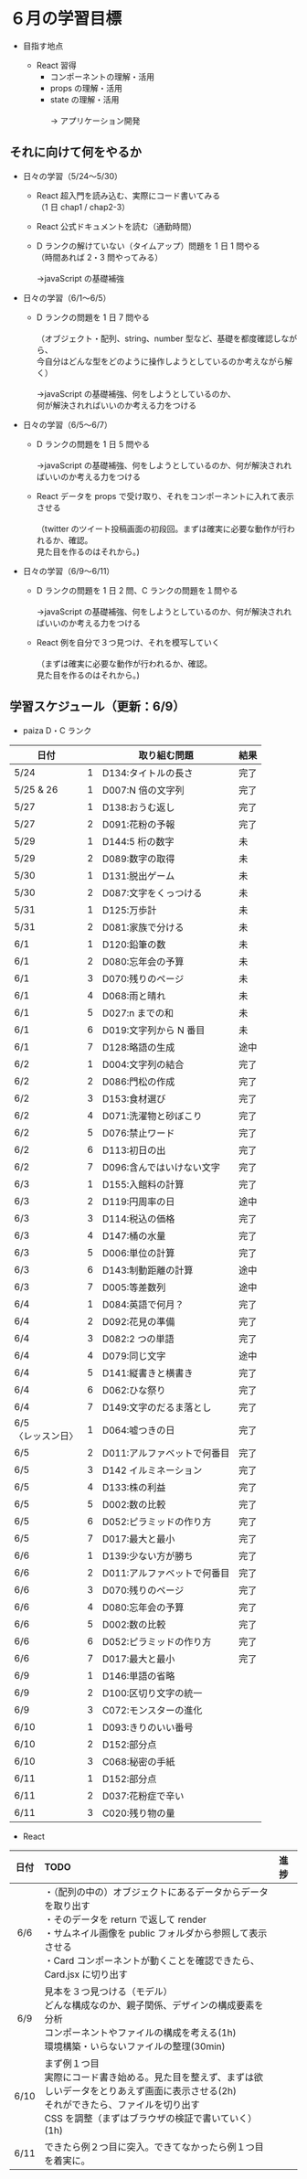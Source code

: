 # ６月の学習目標

- 目指す地点

  - React 習得
    - コンポーネントの理解・活用<br>
    - props の理解・活用<br>
    - state の理解・活用<br><br>
      → アプリケーション開発

## それに向けて何をやるか

- 日々の学習（5/24〜5/30）

  - React 超入門を読み込む、実際にコード書いてみる<br>
    （1 日 chap1 / chap2-3）

  - React 公式ドキュメントを読む（通勤時間）

  - D ランクの解けていない（タイムアップ）問題を 1 日 1 問やる<br>（時間あれば 2・3 問やってみる）<br><br>
    →javaScript の基礎補強

- 日々の学習（6/1〜6/5）

  - D ランクの問題を
    1 日 7 問やる
    <br><br>
    （オブジェクト・配列、string、number 型など、基礎を都度確認しながら、<br>
    今自分はどんな型をどのように操作しようとしているのか考えながら解く）
    <br>
    <br>
    →javaScript の基礎補強、何をしようとしているのか、<br>
    何が解決されればいいのか考える力をつける

- 日々の学習（6/5〜6/7）

  - D ランクの問題を
    1 日 5 問やる<br><br>
    →javaScript の基礎補強、何をしようとしているのか、何が解決されればいいのか考える力をつける

  - React
    データを props で受け取り、それをコンポーネントに入れて表示させる<br><br>
    （twitter のツイート投稿画面の初段回。まずは確実に必要な動作が行われるか、確認。<br>
    見た目を作るのはそれから。)

- 日々の学習（6/9〜6/11）

  - D ランクの問題を
    1 日 2 問、C ランクの問題を１問やる<br><br>
    →javaScript の基礎補強、何をしようとしているのか、何が解決されればいいのか考える力をつける

  - React
    例を自分で３つ見つけ、それを模写していく<br><br>
    （まずは確実に必要な動作が行われるか、確認。<br>
    見た目を作るのはそれから。)

## 学習スケジュール（更新：6/9）

- paiza D・C ランク

| 日付                  |     | 取り組む問題                | 結果 |
| --------------------- | --- | --------------------------- | ---- |
| 5/24                  | 1   | D134:タイトルの長さ         | 完了 |
| 5/25 & 26             | 1   | D007:N 倍の文字列           | 完了 |
| 5/27                  | 1   | D138:おうむ返し             | 完了 |
| 5/27                  | 2   | D091:花粉の予報             | 完了 |
| 5/29                  | 1   | D144:5 桁の数字             | 未   |
| 5/29                  | 2   | D089:数字の取得             | 未   |
| 5/30                  | 1   | D131:脱出ゲーム             | 未   |
| 5/30                  | 2   | D087:文字をくっつける       | 未   |
| 5/31                  | 1   | D125:万歩計                 | 未   |
| 5/31                  | 2   | D081:家族で分ける           | 未   |
| 6/1                   | 1   | D120:鉛筆の数               | 未   |
| 6/1                   | 2   | D080:忘年会の予算           | 未   |
| 6/1                   | 3   | D070:残りのページ           | 未   |
| 6/1                   | 4   | D068:雨と晴れ               | 未   |
| 6/1                   | 5   | D027:n までの和             | 未   |
| 6/1                   | 6   | D019:文字列から N 番目      | 未   |
| 6/1                   | 7   | D128:略語の生成             | 途中 |
| 6/2                   | 1   | D004:文字列の結合           | 完了 |
| 6/2                   | 2   | D086:門松の作成             | 完了 |
| 6/2                   | 3   | D153:食材選び               | 完了 |
| 6/2                   | 4   | D071:洗濯物と砂ぼこり       | 完了 |
| 6/2                   | 5   | D076:禁止ワード             | 完了 |
| 6/2                   | 6   | D113:初日の出               | 完了 |
| 6/2                   | 7   | D096:含んではいけない文字   | 完了 |
| 6/3                   | 1   | D155:入館料の計算           | 完了 |
| 6/3                   | 2   | D119:円周率の日             | 途中 |
| 6/3                   | 3   | D114:税込の価格             | 完了 |
| 6/3                   | 4   | D147:桶の水量               | 完了 |
| 6/3                   | 5   | D006:単位の計算             | 完了 |
| 6/3                   | 6   | D143:制動距離の計算         | 途中 |
| 6/3                   | 7   | D005:等差数列               | 途中 |
| 6/4                   | 1   | D084:英語で何月？           | 完了 |
| 6/4                   | 2   | D092:花見の準備             | 完了 |
| 6/4                   | 3   | D082:2 つの単語             | 完了 |
| 6/4                   | 4   | D079:同じ文字               | 途中 |
| 6/4                   | 5   | D141:縦書きと横書き         | 完了 |
| 6/4                   | 6   | D062:ひな祭り               | 完了 |
| 6/4                   | 7   | D149:文字のだるま落とし     | 完了 |
| 6/5<br>〈レッスン日〉 | 1   | D064:嘘つきの日             | 完了 |
| 6/5                   | 2   | D011:アルファベットで何番目 | 完了 |
| 6/5                   | 3   | D142 イルミネーション       | 完了 |
| 6/5                   | 4   | D133:株の利益               | 完了 |
| 6/5                   | 5   | D002:数の比較               | 完了 |
| 6/5                   | 6   | D052:ピラミッドの作り方     | 完了 |
| 6/5                   | 7   | D017:最大と最小             | 完了 |
| 6/6                   | 1   | D139:少ない方が勝ち         | 完了 |
| 6/6                   | 2   | D011:アルファベットで何番目 | 完了 |
| 6/6                   | 3   | D070:残りのページ           | 完了 |
| 6/6                   | 4   | D080:忘年会の予算           | 完了 |
| 6/6                   | 5   | D002:数の比較               | 完了 |
| 6/6                   | 6   | D052:ピラミッドの作り方     | 完了 |
| 6/6                   | 7   | D017:最大と最小             | 完了 |
| 6/9                   | 1   | D146:単語の省略             |      |
| 6/9                   | 2   | D100:区切り文字の統一       |      |
| 6/9                   | 3   | C072:モンスターの進化       |      |
| 6/10                  | 1   | D093:きりのいい番号         |      |
| 6/10                  | 2   | D152:部分点                 |      |
| 6/10                  | 3   | C068:秘密の手紙             |      |
| 6/11                  | 1   | D152:部分点                 |      |
| 6/11                  | 2   | D037:花粉症で辛い           |      |
| 6/11                  | 3   | C020:残り物の量             |      |

- React

| 日付 | TODO                                                                                                                                                                                                                                    | 進捗 |
| :--: | :-------------------------------------------------------------------------------------------------------------------------------------------------------------------------------------------------------------------------------------- | :--- |
| 6/6  | ・（配列の中の）オブジェクトにあるデータからデータを取り出す<br>・そのデータを return で返して render<br>・サムネイル画像を public フォルダから参照して表示させる<br>・Card コンポーネントが動くことを確認できたら、Card.jsx に切り出す |      |
| 6/9  | 見本を３つ見つける（モデル）<br>どんな構成なのか、親子関係、デザインの構成要素を分析<br>コンポーネントやファイルの構成を考える(1h)<br>環境構築・いらないファイルの整理(30min)                                                           |      |
| 6/10 | まず例１つ目<br>実際にコード書き始める。見た目を整えず、まずは欲しいデータをとりあえず画面に表示させる(2h)<br>それができたら、ファイルを切り出す<br>CSS を調整（まずはブラウザの検証で書いていく）(1h)                                  |      |
| 6/11 | できたら例２つ目に突入。できてなかったら例１つ目を着実に。                                                                                                                                                                              |      |
